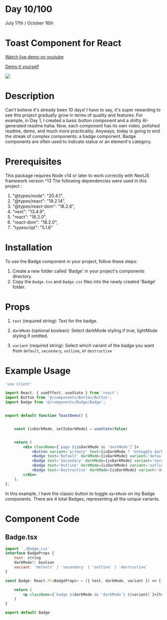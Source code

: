 # Day 10/100

July 17th / October 16th

# Toast Component for React 
<a href="https://www.youtube.com/watch?v=xHjMM87AXGw" target="_blank">Watch live demo on youtube</a>

<a href="https://100daysofcomponents.netlify.app/badge" target="_blank">Demo it yourself</a>

<a href="https://www.youtube.com/watch?v=xHjMM87AXGw" target="_blank"><img src="https://cdn.discordapp.com/attachments/715319623637270638/1130640257830899802/image.png"/></a>  

# Description 

Can't believe it's already been 10 days! I have to say, it's super rewarding to see this project gradually grow in terms of quality and features. For example, in Day 1, I created a basic button component and a shitty AI-generated readme haha. Now, each component has its own video, polished readme, demo, and much more practicality. Anyways, today is going to end the streak of complex components: a badge component. Badge components are often used to indicate status or an element's category.

# Prerequisites
This package requires Node v14 or later to work correctly with NextJS framework version ^13
The following dependencies were used in this project :
1. "@types/node": "20.4.1",
2. "@types/react": "18.2.14",
3. "@types/react-dom": "18.2.6",
4. "next": "13.4.9",
5. "react": "18.2.0",
6. "react-dom": "18.2.0",
7. "typescript": "5.1.6"


# Installation 

To use the Badge component in your project, follow these steps:

1. Create a new folder called 'Badge' in your project's components directory.
2. Copy the `Badge.tsx` and `Badge.css` files into the newly created 'Badge' folder.

# Props 

1. `text` (required string): Text for the badge.

2. `darkMode` (optional boolean): Select darkMode styling if true, lightMode styling if omitted. 
3. `variant` (required string): Select which variant of the badge you want from `default`, `secondary`, `outline`, or `destructive`

# Example Usage
```jsx
'use client'

import React, { useEffect, useState } from 'react';
import Button from '@/components/Button/Button';
import Badge from '@/components/Badge/Badge';


export default function ToastDemo() {


    const [isDarkMode, setIsDarkMode] = useState(false)


    return (
        <div className={`page ${isDarkMode && 'darkMode'}`}>
            <Button variant='primary' text={isDarkMode ? 'Untoggle dark mode' : 'Toggle dark mode'} handleClick={async () => setIsDarkMode(!isDarkMode)} />
            <Badge text='Default' darkMode={isDarkMode} variant='default' />
            <Badge text='Secondary' darkMode={isDarkMode} variant='secondary' />
            <Badge text='Outline' darkMode={isDarkMode} variant='outline' />
            <Badge text='Destructive' darkMode={isDarkMode} variant='destructive' />
        </div>
    );
};

```
In this example, I have the classic button to toggle `darkMode` on my Badge components. There are 4 total Badges, representing all the unique variants.

# Component Code 

## Badge.tsx
```jsx
import './Badge.css'
interface BadgeProps {
    text: string
    darkMode?: boolean
    variant: 'default' | 'secondary' | 'outline' | 'destructive'
}

const Badge: React.FC<BadgeProps> = ({ text, darkMode, variant }) => {

    return (
        <p className={`badge ${darkMode && 'darkMode'} ${variant}`}>{text}</p>
    )
}

export default Badge
```
 